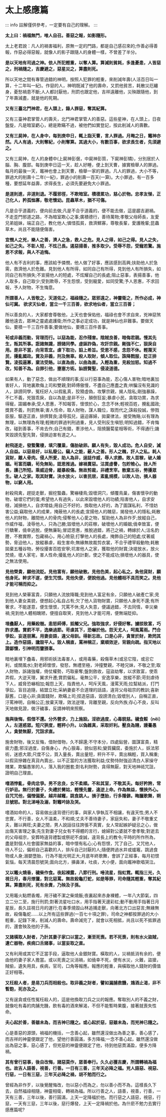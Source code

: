 # 太上感應篇

::: info
註解僅供參考，一定要有自己的理解。
:::

**太上曰：禍福無門，唯人自召。善惡之報，如影隨形。**

太上老君說：凡人的禍害福利，原無一定的門路，都是自己感召來的;作善必得善報，作惡必得惡報，就像人的影子跟隨人的身體一樣，不曾差了半分。

**是以天地有司過之神。依人所犯輕重，以奪人算。算減則貧耗，多逢憂患，人皆惡之，刑禍隨之，吉慶避之，惡星災之，算盡則死。**

所以天地之間有專管過錯的神明，按照人犯罪的輕重，來削減年壽(人活百日叫一算，十二年叫一紀)。作惡的人，神明既減了他的壽命，又罰他貧苦，耗散災厄纏身，憂愁禍患不斷;人人都討厭他，刑罰也跟定他，吉祥遠離他，災殃跟隨他，到了年壽減盡，就是他的死期。

**又有三臺北鬥神君，在人頭上，錄人罪惡，奪其紀算。**

又有三臺神君掌管人的壽夭，北鬥神君掌管人的善惡。這些星神，在人頭上，日夜盤旋，凡是暗室虧心，總是欺瞞不過，被他們如實登記，按此削減人的壽數。

**又有三屍神，在人身中，每到庚申日，輒上詣天曹，言人罪過。月晦之日，竈神亦然。凡人有過，大則奪紀，小則奪算。其過大小，有數百事，欲求長生者，先須避之。**

又有三屍神，在人的身體中(上屍神彭倨，中屍神彭質，下屍神彭矯)，分別居於人腦、胸、腹部。每到庚申日這一天，趁人好睡，便上到天曹，據實檢舉人的罪過。每月的最後一天，竈神也會上到天曹，檢舉一家的罪過。凡人的罪過，大小不等，罪過大的削壽十二年(一紀)，罪過小的削壽一百天(一算)。大小罪過，有一百多種，要想延年益壽，求得長生，必須先要避免大小罪過。

**是道則進，非道則退。不履邪徑，不欺暗室。積德累功，慈心於物。忠孝友悌，正己化人，矜孤恤寡，敬老懷幼。昆蟲草木，猶不可傷。**

凡是合乎道義的，便向前去做;凡是不合乎道義的，便不能去做，這是趨吉避禍。不走歪門邪道之路，不為暗室欺心之事;廣積德行，善待萬物;孝敬父母師長，友愛兄弟姐妹，端正自己，教化他人;憐惜孤貧，救濟鰥寡，尊敬長輩，愛護晚輩;昆蟲草木，尚且不能隨便傷害。

**宜憫人之兇，樂人之善，濟人之急，救人之危。見人之得，如己之得。見人之失，如己之失。不彰人短，不炫己長。遏惡揚善，推多取少。受辱不怨，受寵若驚。施恩不求報，與人不追悔。**

他人有不吉利的事，應該給予憐憫，他人做了好事，應該感到高興;扶助他人於急需，救濟他人於危難。見到他人有所得，如同自己有所得，見到他人有所損失，如同自己有所損失;不宣揚他人的短處，不炫耀自己的長處;阻止惡事，表揚善事，他人取多，自己取少;受到欺辱，不生怨恨，受到寵愛，如同受驚;予人恩惠，不求回報，予人財物，不生悔意。

**所謂善人，人皆敬之，天道佑之，福祿隨之。眾邪遠之，神靈衛之，所作必成，神仙可冀。 欲求天仙者，當立一千三百善，欲求地仙者，當立三百善；**

所以善良的人，大家都會尊敬他，上天也會保佑他，福祿也會不求自來，兇神惡煞離他遠去，眾神之靈處處護衛;所作之事必定成功，就是神仙也非難事。要做天仙，要積一千三百件善事;要做地仙，要積三百件善事。

**茍或非義而動，背理而行。以惡為能，忍作殘害。陰賊良善，暗侮君親。慢其先生，叛其所事。誑諸無識，謗諸同學。虛誣詐偽，攻訐宗親。剛強不仁，狠戾自用。是非不當，向背乖宜。虐下取功，諂上希旨。受恩不感，念怨不休。輕蔑天民，擾亂國政。賞及非義，刑及無辜。殺人取財，傾人取位。誅降戮服，貶正排賢。淩孤逼寡，棄法受賂。以直為曲，以曲為直。入輕為重，見殺加怒。知過不改，知善不為。自罪引他，壅塞方術。訕謗賢聖，侵淩道德。**

如果有人，動了惡念，做出不順理的事;反以行惡事為能，忍心傷人害物;暗地裏加害好人，背地裏欺侮上司和雙親;對師傅傲慢，不盡自己應盡之責;哄騙沒有見識的人，誹謗同學，冤枉好人;以假亂真，狡猾虛偽，攻擊宗親，揭人陰私;剛強暴躁，不仁不義，兇狠乖戾，自以為是;是非不分，顛倒狂妄;暴虐小民，貪取功賞，為求得寵，謅媚奉承;受人恩惠，不知報答，懷恨於心，念念不休;輕視百姓，攪亂國政;獎賞不義，刑罰無辜;害人性命，取人財物，謀人職位，取而代之;誅殺投誠，慘戮臣服，驅逐正直，排擠賢良;淩辱孤兒，逼迫寡婦，拋棄律法，接受賄賂;以有理為無理，以無理為有理;輕微的罪過判刑過重，見人受刑反生嗔怒;明知過錯，不肯悔改，碰到善事，不肯去作;自己有錯，牽涉他人，阻撓醫蔔星相等術，不得通行;譏笑毀謗先聖先賢，侵損迫害有道之人。

**射飛逐走，發蟄驚棲，填穴覆巢，傷胎破卵。願人有失，毀人成功。危人自安，減人自益。以惡易好，以私廢公。竊人之能，蔽人之善。形人之醜，訐人之私。耗人貨財，離人骨肉。侵人所愛，助人為非，逞誌作威，辱人求勝。敗人苗稼，破人婚姻。茍富而驕，茍免無恥，認恩推過。嫁禍賣惡。沽買虛譽，包貯險心。挫人所長，護己所短。乘威迫脅，縱暴殺傷。無故剪裁，非禮烹宰。散棄五谷，勞擾眾生。破人之家。取其財寶。決水放火，以害民居，紊亂規模，以敗人功，損人器物，以窮人用。**

射殺飛禽，趕捉走獸，掘挖蟄蟲，驚嚇棲鳥;毀壞洞穴，傾覆鳥巢，傷害懷孕的動物，破壞它們的蛋;希望他人有過失，以此來毀壞他人的功績;陷害他人，自求安穩，減損他人，自求增益;用自己不好的，換取他人好的，為了圖謀私利，不惜妨害公益;竊取他人的成果，掩蔽他人的長處;宣揚他人的醜惡，揭發他人的隱私;耗散他人的財物，離間他人的骨肉;侵奪他人心愛之物，幫助他人為非作歹;放縱自己，作威作福，淩辱他人，只為己勝;毀壞他人的莊稼，破壞他人的婚姻;僥幸致富，便行驕奢，僥幸逃脫，便無廉恥;冒認恩惠，推脫過錯，將己之禍，轉嫁於人;沽名釣謄，不務實際，包藏禍心，用心險惡;打擊他人的長處，掩飾自己的短處;仗著威勢，脅迫他人，放縱暴虐，殺生害命;無緣無故裁剪衣裳，不合乎禮宰殺動物;耗散拋棄五種谷物，勞役擾害百姓安寧;坑害他人之家，獲取他的財寶;決堤放水，放火焚燒，壞人家宅，害人性命;擾亂他人的計劃，使之不能成功;損壞他人的器具，使之無法使用。

**見他榮貴，願他流貶。見他富有，願他破散。見他色美，起心私之。負他貨財，願他身死。幹求不遂，便生咒恨。見他失便，便說他過。見他體相不具而笑之。見他才能可稱而抑之。**

見到他人榮華富貴，只願他人流放降職;見到他人富足有余，只願他人破產亡家;見到他人妻女美貌，便想起心私自占有;欠了他人貨物財寶，只願他人身死不還;有所奢求，不能遂意，便生懷恨，咒罵不休;見人失意，便議過錯，不去同情，幸災樂禍;見到他人體相醜陋，便擅自取笑，見到他人才能可用，便無端貶抑。

**埋蠱厭人，用藥殺樹。恚怒師傅，抵觸父兄。強取強求，好侵好奪。擄掠致富，巧詐求遷。賞罰不平，逸樂過節。苛虐其下，恐嚇於他。怨天尤人，呵風罵雨。鬥合爭訟，妄逐朋黨。用妻妾語，違父母訓。得新忘故。口是心非，貪冒於財，欺罔其上。造作惡語，讒毀平人。毀人稱直，罵神稱正，棄順效逆，背親向疏。指天地以證鄙懷，引神明而鑒猥事。**

暗地裏埋下蠱毒，用邪術妖法毒害人，或用毒藥，殺傷草木(或忌它陰，或忌它利，或關風水);對老師懷恨，發怒，無禮至極，沖撞雙親，不睦兄妹，不敬之至;取人財物，訴諸強權，倚仗權勢，巧取豪奪;盤剝斂收，寇盜劫奪，以求致富，使乖弄假，大逆天理，翼求升遷;賞罰偏私，毫無公平，安逸享樂，放縱不節;苛刻虐待下人，威脅恐嚇相加;報怨上天，指責他人，呵斥天風，漫罵天雨;拉幫結派，打鬥爭訟，盲目追隨，結盟立社;采納妻妾不合道理的話語，違背父母祖宗的教訓;喜新厭舊，口是心非;貪圖錢財，欺瞞上司;捏造惡語，毀謗清白;毀壞別人，自稱正直，汙罵神明，自稱公正;放棄天理，效法逆理，背離至親，反向外族;存心不良，反叫天地做見證，做汙穢事，反請神明來照察。

**施與後悔，假借不還。分外營求，力上施設。淫欲過度，心毒貌慈。穢食餒（něi）人，左道惑眾。短尺狹度，輕秤小升。以偽雜真，采取奸利。壓良為賤，謾驀愚人，貪婪無厭，咒詛求直。**

施舍財物，後又反悔，借財借物，久不歸還;不守本分，四處鉆營，圖謀富貴，精疲力盡;邪淫過度，自傷身心，內心狠毒，貌似慈和;變質臟腐，委施於人，妖法邪術，迷惑大眾;尺度不公，買入量長，賣出量短，秤升不平，賣出稱輕，買入稱重;以假貨摻雜在真貨內賣出，以不正當的方法獲取利益;仗勢恃財強迫清白人家操守賤業，欺騙愚笨的人，落入我的圈套;對名利財勢，貪得無厭，對天地神祗咒詛，證明自己理直。

**嗜酒悖亂，骨肉忿爭。男不忠良，女不柔順。不和其室，不敬其夫。每好矜誇，常行妒忌。無行於妻子，失禮於舅姑，輕慢先靈，違逆上命。作為無益，懷挾外心。自咒咒他，偏憎偏愛。越井越竈，跳食跳人。損子墮胎，行多隱僻。晦臘歌舞，朔旦號怒。對北涕唾及溺，對竈吟詠及哭。**

嗜酒如命的人，容易做出違背德行的事，與家人爭執互不相讓，有違天性;男人不忠實，不行善，女人不溫柔，不和順;丈夫不善待妻子，家庭失和，妻子不敬重丈夫，難以興旺;夫妻之間，男人說話往往誇張不真實，女人常起嫉妒疑忌之心，做出傷天害理之事;先生對妻子兒女有不得體的言行，媳婦對公婆就不會孝敬;對逝去的父母祖宗，安葬時違背禮製或祭祀不虔誠，違背長上的教令;平時的所作所為，盡是對個人社會國家無益的事，暗中懷有私心;心有怨恨，咒了自己，又咒他人，待人不公，偏袒自己喜歡的人，排斥自己討厭的人;隨便跨過水井或爐竈，跳過食物或人身;溺嬰墮胎，行為不能光明正大;月底年終歌舞，會誤了正經事，每月初恨氣惱，每天清晨怨號哭;面向北方，擤鼻涕，吐痰，大小便，面向竈神歌唱哭泣。

**又以竈火燒香，穢柴作食。夜起裸露，八節行刑。唾流星，指虹霓。輒指三光，久視日月，春月燎獵，對北惡罵。無故殺龜打蛇，如是等罪，司命隨其輕重，奪其紀算。算盡則死，死有余責，乃殃及子孫。**

又用竈火點燃香燭，用汙穢不潔之柴燒飯;夜裏起來赤身裸體，一年八大節氣，四立二分二至，施行刑罰;對著流星吐口水，用手指著天邊彩虹;動不動用手指著日月星辰，長久註視日月的運行;在春季燒毀山林追捕走獸，向著北方口出惡言;無緣無故，殺傷龜蛇......以上所有這些罪過(一百七十項之罪)，司命之神都按罪過的大小輕重，記錄下來，削減人的壽命。壽命減完了，就會以死相抵，尚且以死不抵罪過的，還會殃及他的子孫。

**又諸橫取人財者，乃計其妻子家口以當之，漸至死喪。若不死喪，則有水火盜賊，遺亡器物，疾病口舌諸事，以當妄取之直。**

又有利用或其它不正當手段，逼取他人金銀財寶。橫取的人，災禍抵消有余的，便由他的妻子家人擔當。或以死喪之災消禍，如僥幸不死，便有水災，火難，盜搶，賊偷，遺失用具，疾病，官司，口角等報應。報應的輕重，與橫取他人錢財的價值正好相等。

**又枉殺人者，是易刀兵而相殺也。取非義之財者，譬如漏脯救饑，鴆酒止渴，非不暫飽，死亦及之。**

又有逞貪或任性冤枉殺人的，這是他換取刀兵之災的報應。奪取別人的不義之財，就像吃有毒的肉脯充饑，飲有毒的酒來解渴，不但不能暫時果腹，接著就喪失性命。

**夫心起於善，善雖未為，而吉神已隨之。或心起於惡，惡雖未為，而兇神已隨之。**

心是善惡的源頭，禍福的機括，一念善心起，雖然還沒做出為善之事，善心感了，而吉祥的神靈便跟定了他，望他行善圓滿，多方降福;一念不善心起，雖然還沒做出為惡之事，惡心感了，但兇惡的神靈便跟定了他，待到他惡貫滿盈，便多方降禍。

**其有曾行惡事，後自改悔，諸惡莫作，眾善奉行。久久必獲吉慶，所謂轉禍為福也。故吉人語善，視善，行善。一日有三善，三年天必降之福。兇人語惡、視惡、行惡，一日有三惡，三年天必降之禍，胡不勉而行之。**

曾經為非作歹，以後覺醒悔改，勿以惡小而為之，勿以善小而不為，這樣長久下去，自然福祿相隨，神靈相衛，轉禍為福。所以行善之人，語善，視善，行善，一天有三善，三年以後，善行圓滿，上天一定降福於他。而行惡之人語惡，視惡，行惡，一天有三惡，三年以後，惡行爆發，上天一定降禍於他。為什麽不勉力去實行感應篇呢?